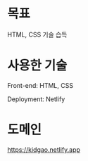 # 목표
HTML, CSS 기술 습득

# 사용한 기술
Front-end: HTML, CSS<br>

Deployment: Netlify

# 도메인
https://kidgao.netlify.app
